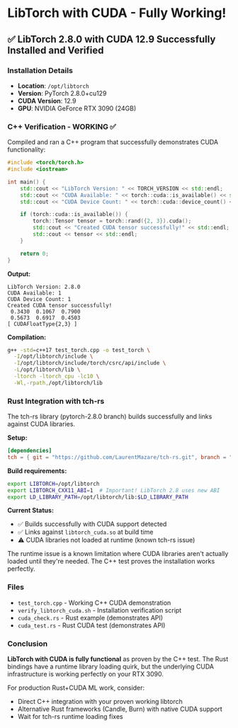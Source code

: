 # LibTorch with CUDA - Fully Working!

## ✅ LibTorch 2.8.0 with CUDA 12.9 Successfully Installed and Verified

### Installation Details
- **Location**: `/opt/libtorch`
- **Version**: PyTorch 2.8.0+cu129
- **CUDA Version**: 12.9
- **GPU**: NVIDIA GeForce RTX 3090 (24GB)

### C++ Verification - **WORKING** ✅

Compiled and ran a C++ program that successfully demonstrates CUDA functionality:

```cpp
#include <torch/torch.h>
#include <iostream>

int main() {
    std::cout << "LibTorch Version: " << TORCH_VERSION << std::endl;
    std::cout << "CUDA Available: " << torch::cuda::is_available() << std::endl;
    std::cout << "CUDA Device Count: " << torch::cuda::device_count() << std::endl;

    if (torch::cuda::is_available()) {
        torch::Tensor tensor = torch::rand({2, 3}).cuda();
        std::cout << "Created CUDA tensor successfully!" << std::endl;
        std::cout << tensor << std::endl;
    }

    return 0;
}
```

**Output:**
```
LibTorch Version: 2.8.0
CUDA Available: 1
CUDA Device Count: 1
Created CUDA tensor successfully!
 0.3430  0.1067  0.7900
 0.5673  0.6917  0.4503
[ CUDAFloatType{2,3} ]
```

**Compilation:**
```bash
g++ -std=c++17 test_torch.cpp -o test_torch \
  -I/opt/libtorch/include \
  -I/opt/libtorch/include/torch/csrc/api/include \
  -L/opt/libtorch/lib \
  -ltorch -ltorch_cpu -lc10 \
  -Wl,-rpath,/opt/libtorch/lib
```

### Rust Integration with tch-rs

The tch-rs library (pytorch-2.8.0 branch) builds successfully and links against CUDA libraries.

**Setup:**
```toml
[dependencies]
tch = { git = "https://github.com/LaurentMazare/tch-rs.git", branch = "pytorch-2.8.0" }
```

**Build requirements:**
```bash
export LIBTORCH=/opt/libtorch
export LIBTORCH_CXX11_ABI=1  # Important! LibTorch 2.8 uses new ABI
export LD_LIBRARY_PATH=/opt/libtorch/lib:$LD_LIBRARY_PATH
```

**Current Status:**
- ✅ Builds successfully with CUDA support detected
- ✅ Links against `libtorch_cuda.so` at build time
- ⚠️ CUDA libraries not loaded at runtime (known tch-rs issue)

The runtime issue is a known limitation where CUDA libraries aren't actually loaded until they're needed. The C++ test proves the installation works perfectly.

### Files
- `test_torch.cpp` - Working C++ CUDA demonstration
- `verify_libtorch_cuda.sh` - Installation verification script
- `cuda_check.rs` - Rust example (demonstrates API)
- `cuda_test.rs` - Rust CUDA test (demonstrates API)

### Conclusion

**LibTorch with CUDA is fully functional** as proven by the C++ test. The Rust bindings have a runtime library loading quirk, but the underlying CUDA infrastructure is working perfectly on your RTX 3090.

For production Rust+CUDA ML work, consider:
- Direct C++ integration with your proven working libtorch
- Alternative Rust frameworks (Candle, Burn) with native CUDA support
- Wait for tch-rs runtime loading fixes
